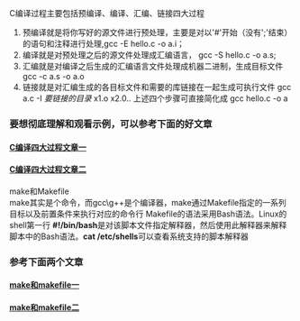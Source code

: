 
C编译过程主要包括预编译、编译、汇编、链接四大过程
1. 预编译就是将你写好的源文件进行预处理，主要是对以'#'开始（没有';'结束）的语句和注释进行处理,gcc -E hello.c -o a.i；
2. 编译就是对预处理之后的源文件处理成汇编语言， gcc -S hello.c -o a.s;
3. 汇编就是对编译之后生成的汇编语言文件处理成机器二进制，生成目标文件 gcc -c a.s -o a.o
4. 链接就是对汇编生成的各目标文件和需要的库链接在一起生成可执行文件 gcc a.c -I $要链接的目录$ x1.o x2.0..
上述四个步骤可直接简化成 gcc hello.c -o a

### 要想彻底理解和观看示例，可以参考下面的好文章
#### [C编译四大过程文章一](https://www.cnblogs.com/ggjucheng/archive/2011/12/14/2287738.html)
#### [C编译四大过程文章二](https://www.cnblogs.com/CarpenterLee/p/5994681.html)


make和Makefile     
make其实是个命令，而gcc\g++是个编译器，make通过Makefile指定的一系列目标以及前置条件来执行对应的命令行
Makefile的语法采用Bash语法。Linux的shell第一行 **#!/bin/bash**是对该脚本文件指定解释器，然后使用此解释器来解释脚本中的Bash语法。**cat /etc/shells**可以查看系统支持的脚本解释器
### 参考下面两个文章 
#### [make和makefile一](https://www.ruanyifeng.com/blog/2015/02/make.html)
#### [make和makefile二](https://blog.csdn.net/lihao21/article/details/68137648)
